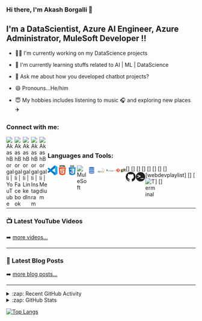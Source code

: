 ### Hi there, I'm Akash Borgalli 👋 



## I'm a DataScientist,	 Azure AI Engineer, Azure Administrator, MuleSoft Developer !!

- 👩‍💻 I'm currently working on my DataScience projects

- 🧠 I'm currently learning stuffs related to AI | ML | DataScience

- 💬 Ask me about how you developed chatbot projects?

- 😄 Pronouns...He/him

- 😇 My hobbies includes listening to music 🎧 and exploring new places ✈️

### Connect with me:

[<img align="left" alt="AkashBorgalli | YouTube" width="22px" src="https://cdn.jsdelivr.net/npm/simple-icons@v4/icons/youtube.svg" />][youtube]
[<img align="left" alt="AkashBorgalli | Facebook" width="22px" src="https://cdn.jsdelivr.net/npm/simple-icons@v4/icons/facebook.svg" />][facebook]
[<img align="left" alt="AkashBorgalli | LinkedIn" width="22px" src="https://cdn.jsdelivr.net/npm/simple-icons@v4/icons/linkedin.svg" />][linkedin]
[<img align="left" alt="AkashBorgalli | Instagram" width="22px" src="https://cdn.jsdelivr.net/npm/simple-icons@v4/icons/instagram.svg" />][instagram]
[<img align="left" alt="AkashBorgalli | Medium" width="22px" src="https://cdn.jsdelivr.net/npm/simple-icons@v4/icons/medium.svg" />][medium]

<br />

### Languages and Tools:

[<img align="left" alt="Visual Studio Code" width="26px" src="https://raw.githubusercontent.com/github/explore/80688e429a7d4ef2fca1e82350fe8e3517d3494d/topics/visual-studio-code/visual-studio-code.png" />]
[<img align="left" alt="HTML5" width="26px" src="https://raw.githubusercontent.com/github/explore/80688e429a7d4ef2fca1e82350fe8e3517d3494d/topics/html/html.png" />]
[<img align="left" alt="CSS3" width="26px" src="https://raw.githubusercontent.com/github/explore/80688e429a7d4ef2fca1e82350fe8e3517d3494d/topics/css/css.png" />]
[<img align="left" alt="MuleSoft" width="26px" src="https://previews.123rf.com/images/creativepriyanka/creativepriyanka1912/creativepriyanka191200891/136627312-icon-for-mulesoft-logo.jpg" />]
[<img align="left" alt="SQL" width="26px" src="https://raw.githubusercontent.com/github/explore/80688e429a7d4ef2fca1e82350fe8e3517d3494d/topics/sql/sql.png" />]
[<img align="left" alt="MySQL" width="26px" src="https://raw.githubusercontent.com/github/explore/80688e429a7d4ef2fca1e82350fe8e3517d3494d/topics/mysql/mysql.png" />]
[<img align="left" alt="MongoDB" width="26px" src="https://raw.githubusercontent.com/github/explore/80688e429a7d4ef2fca1e82350fe8e3517d3494d/topics/mongodb/mongodb.png" />]
[<img align="left" alt="Git" width="26px" src="https://raw.githubusercontent.com/github/explore/80688e429a7d4ef2fca1e82350fe8e3517d3494d/topics/git/git.png" />][webdevplaylist]
[<img align="left" alt="GitHub" width="26px" src="https://raw.githubusercontent.com/github/explore/78df643247d429f6cc873026c0622819ad797942/topics/github/github.png" />]
[<img align="left" alt="Terminal" width="26px" src="https://raw.githubusercontent.com/github/explore/80688e429a7d4ef2fca1e82350fe8e3517d3494d/topics/terminal/terminal.png" />]
[<img align="left" alt="Terminal" width="26px" src="https://spng.subpng.com/20180412/dqw/kisspng-pycharm-integrated-development-environment-python-idea-5acfabf6d9ea03.3275523415235594148926.jpg" />]


<br />
<br />

---

### 📺 Latest YouTube Videos

<!-- YOUTUBE:START -->
<!-- YOUTUBE:END -->

➡️ [more videos...](https://youtube.com/codestackr)

---

### 📕 Latest Blog Posts

<!-- BLOG-POST-LIST:START -->
<!-- BLOG-POST-LIST:END -->

➡️ [more blog posts...](https://akash-borgalli.medium.com/)

---

<details>
  <summary>:zap: Recent GitHub Activity</summary>
  
<!--START_SECTION:activity-->
<!--END_SECTION:activity-->

</details>

<details>
  <summary>:zap: GitHub Stats</summary>

  <img align="left" alt="AkashBorgalli's GitHub Stats" src="https://github-readme-stats.codestackr.vercel.app/api?username=AkashBorgalli&show_icons=true&hide_border=true" />

</details>

[![Top Langs](https://github-readme-stats.vercel.app/api/top-langs/?username=AkashBorgalli&layout=compact)](https://github.com/anuraghazra/github-readme-stats)


[youtube]: https://www.youtube.com/channel/UCbDyhfTlNy3DDWjPVdhUOlw
[instagram]: https://www.instagram.com/akash_borgalli/
[linkedin]: https://www.linkedin.com/in/akashborgalli/
[facebook]: https://www.facebook.com/AKASH.S.BORGALLI
[medium]: https://akash-borgalli.medium.com/
